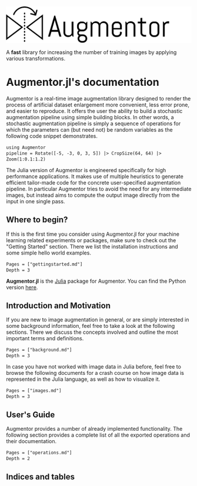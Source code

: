 ![header](https://raw.githubusercontent.com/JuliaML/FileStorage/master/Augmentor/readme/header.png)

A **fast** library for increasing the number of training images
by applying various transformations.

# Augmentor.jl's documentation

Augmentor is a real-time image augmentation library designed to
render the process of artificial dataset enlargement more
convenient, less error prone, and easier to reproduce. It offers
the user the ability to build a stochastic augmentation pipeline
using simple building blocks. In other words, a stochastic
augmentation pipeline is simply a sequence of operations for
which the parameters can (but need not) be random variables as
the following code snippet demonstrates.

```@repl
using Augmentor
pipeline = Rotate([-5, -3, 0, 3, 5]) |> CropSize(64, 64) |> Zoom(1:0.1:1.2)
```

The Julia version of Augmentor is engineered specifically for
high performance applications. It makes use of multiple
heuristics to generate efficient tailor-made code for the
concrete user-specified augmentation pipeline. In particular
Augmentor tries to avoid the need for any intermediate images,
but instead aims to compute the output image directly from the
input in one single pass.

## Where to begin?

If this is the first time you consider using Augmentor.jl for
your machine learning related experiments or packages, make sure
to check out the "Getting Started" section. There we list the
installation instructions and some simple hello world examples.

```@contents
Pages = ["gettingstarted.md"]
Depth = 3
```

**Augmentor.jl** is the [Julia](https://julialang.org) package
for Augmentor. You can find the Python version
[here](https://github.com/mdbloice/Augmentor).

## Introduction and Motivation

If you are new to image augmentation in general, or are simply
interested in some background information, feel free to take a
look at the following sections. There we discuss the concepts
involved and outline the most important terms and definitions.

```@contents
Pages = ["background.md"]
Depth = 3
```

In case you have not worked with image data in Julia before, feel
free to browse the following documents for a crash course on how
image data is represented in the Julia language, as well as how
to visualize it.

```@contents
Pages = ["images.md"]
Depth = 3
```

## User's Guide

Augmentor provides a number of already implemented functionality.
The following section provides a complete list of all the
exported operations and their documentation.

```@contents
Pages = ["operations.md"]
Depth = 2
```

## Indices and tables

```@index
```
